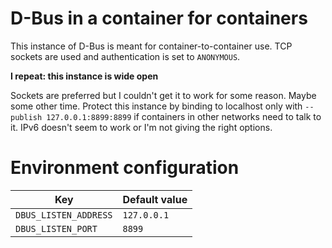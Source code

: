 # D-Bus in a container for containers

This instance of D-Bus is meant for container-to-container use. TCP sockets are
used and authentication is set to `ANONYMOUS`.

**I repeat: this instance is wide open**

Sockets are preferred but I couldn't get it to work for some reason. Maybe some
other time. Protect this instance by binding to localhost only with `--publish
127.0.0.1:8899:8899` if containers in other networks need to talk to it. IPv6
doesn't seem to work or I'm not giving the right options.

# Environment configuration

| Key                   | Default value |
| -                     | -             |
| `DBUS_LISTEN_ADDRESS` | `127.0.0.1`   |
| `DBUS_LISTEN_PORT`    | `8899`        |
